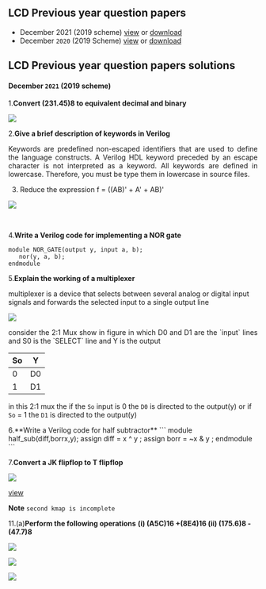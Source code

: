 ## **LCD Previous year question papers**
- December 2021 (2019 scheme)
  [view](https://github.com/aruncs31s/btech-ece-solved-quiestion-papers/blob/main/ECT203-LCD/ECT203-QP1.pdf)  or  [download](https://github.com/aruncs31s/btech-ece-solved-quiestion-papers/blob/main/ECT203-LCD/ECT203-QP1.pdf?raw=true)
- December `2020` (2019 Scheme)
[view](https://github.com/aruncs31s/btech-ece-solved-quiestion-papers/blob/main/ECT203-LCD/2020%20Dec.%20ECT203-A.pdf) or [download](https://github.com/aruncs31s/btech-ece-solved-quiestion-papers/blob/main/ECT203-LCD/2020%20Dec.%20ECT203-A.pdf?raw=true)

## **LCD Previous year question papers solutions**
#### December `2021` (2019 scheme)

1.**Convert (231.45)8 to equivalent decimal and binary**

![](https://github.com/aruncs31s/btech-ece-solved-quiestion-papers/blob/main/ECT203-LCD/1db.jpg)



2.**Give a brief description of keywords in Verilog**

<p align="justify">
Keywords are predefined non-escaped identifiers that are used to define the language constructs. A Verilog HDL keyword preceded by an escape character is not interpreted as a keyword. All keywords are defined in lowercase. Therefore, you must be type them in lowercase in source files.
</p>

3. Reduce the expression f = ((AB)' + A' + AB)'

![](https://github.com/aruncs31s/btech-ece-solved-quiestion-papers/blob/main/ECT203-LCD/Screenshot_20230118-154138.png?raw=true)


</br>

4.**Write a Verilog code for implementing a NOR gate**

```
module NOR_GATE(output y, input a, b);
   nor(y, a, b); 
endmodule

```


5.**Explain the working of a multiplexer**
<p align="justify">

multiplexer is a device that selects between several analog or digital input signals and forwards the selected input to a single output line
</p>

![](https://github.com/aruncs31s/btech-ece-solved-quiestion-papers/blob/main/ECT203-LCD/_20230119_013057.JPG)
<p align="justify">
consider the 2:1 Mux show in figure in which D0 and D1 are the `input` lines and S0 is the `SELECT` line and Y is the output 


| So | Y |
|--------|--------|
|0|D0|
|1|D1|

<p align="justify">

in this 2:1 mux the if the `So` input is 0 the `D0` is directed to the output(y) or if `So` = 1 the `D1` is directed to the output(y)

</p>



</p>
6.**Write a Verilog code for half subtractor**
```
module half_sub(diff,borrx,y);
     assign diff = x ^ y ;
     assign borr = ~x & y ;
endmodule
```

7.**Convert a JK flipflop to T flipflop**

![](https://github.com/aruncs31s/btech-ece-solved-quiestion-papers/blob/main/ECT203-LCD/jk%20to%20t%20ff.jpg?raw=true)

[view](https://github.com/aruncs31s/btech-ece-solved-quiestion-papers/blob/main/ECT203-LCD/jk%20to%20t%20ff.jpg)


**Note** `second kmap is incomplete`

11.(a)**Perform the following operations**
       **(i) (A5C)16 +(8E4)16 (ii) (175.6)8 -(47.7)8** 


![](https://github.com/aruncs31s/btech-ece-solved-quiestion-papers/blob/main/ECT203-LCD/_20230118_235701.JPG)

![](https://github.com/aruncs31s/btech-ece-solved-quiestion-papers/blob/main/ECT203-LCD/_20230118_235645.JPG)

![](https://github.com/aruncs31s/btech-ece-solved-quiestion-papers/blob/main/ECT203-LCD/_20230118_235725.JPG)
